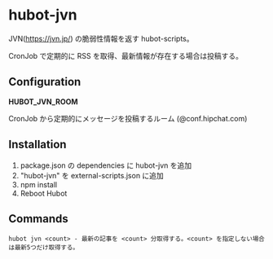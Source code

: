 # hubot-jvn

JVN(https://jvn.jp/) の脆弱性情報を返す hubot-scripts。

CronJob で定期的に RSS を取得、最新情報が存在する場合は投稿する。

## Configuration

**HUBOT_JVN_ROOM**

CronJob から定期的にメッセージを投稿するルーム (<JID>@conf.hipchat.com)

## Installation

1. package.json の dependencies に hubot-jvn を追加
2. "hubot-jvn" を external-scripts.json に追加
3. npm install
4. Reboot Hubot

## Commands

```
hubot jvn <count> - 最新の記事を <count> 分取得する。<count> を指定しない場合は最新5つだけ取得する。
```
